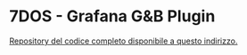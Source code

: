 # 7DOS - Grafana G&B Plugin
[Repository del codice completo disponibile a questo indirizzo.](https://github.com/ScrappyCocco/7DOS-Plugin)

